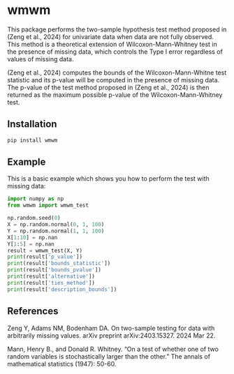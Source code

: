 
<!-- README.md is generated from README.Rmd. Please edit that file -->

# wmwm

<!-- badges: start -->
<!-- badges: end -->

This package performs the two-sample hypothesis test method proposed in 
(Zeng et al., 2024) for univariate data when data are not fully observed. 
This method is a theoretical extension of Wilcoxon-Mann-Whitney test in 
the presence of missing data, which controls the Type I error regardless 
of values of missing data.

(Zeng et al., 2024) computes the bounds of the Wilcoxon-Mann-Whitne test 
statistic and its p-value will be computed in the presence of missing data. 
The p-value of the test method proposed in (Zeng et al., 2024) is then 
returned as the maximum possible p-value of the Wilcoxon-Mann-Whitney test.

## Installation

``` sh
pip install wmwm
```

## Example

This is a basic example which shows you how to perform the test with
missing data:

``` python
import numpy as np
from wmwm import wmwm_test

np.random.seed(0)
X = np.random.normal(0, 1, 100)
Y = np.random.normal(1, 1, 100)
X[1:10] = np.nan
Y[1:5] = np.nan
result = wmwm_test(X, Y)
print(result['p_value'])
print(result['bounds_statistic'])
print(result['bounds_pvalue'])
print(result['alternative'])
print(result['ties_method'])
print(result['description_bounds'])
```

## References

Zeng Y, Adams NM, Bodenham DA. On two-sample testing for data with
arbitrarily missing values. arXiv preprint arXiv:2403.15327. 2024 Mar
22.

Mann, Henry B., and Donald R. Whitney. “On a test of whether one of two
random variables is stochastically larger than the other.” The annals of
mathematical statistics (1947): 50-60.
